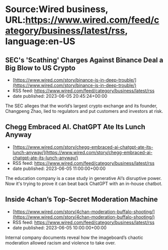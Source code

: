 # Source:Wired business, URL:https://www.wired.com/feed/category/business/latest/rss, language:en-US

## SEC's 'Scathing' Charges Against Binance Deal a Big Blow to US Crypto
 - [https://www.wired.com/story/binance-is-in-deep-trouble/](https://www.wired.com/story/binance-is-in-deep-trouble/)
 - RSS feed: https://www.wired.com/feed/category/business/latest/rss
 - date published: 2023-06-05 20:45:24+00:00

The SEC alleges that the world’s largest crypto exchange and its founder, Changpeng Zhao, lied to regulators and put customers and investors at risk.

## Chegg Embraced AI. ChatGPT Ate Its Lunch Anyway
 - [https://www.wired.com/story/chegg-embraced-ai-chatgpt-ate-its-lunch-anyway/](https://www.wired.com/story/chegg-embraced-ai-chatgpt-ate-its-lunch-anyway/)
 - RSS feed: https://www.wired.com/feed/category/business/latest/rss
 - date published: 2023-06-05 11:00:00+00:00

The education company is a case study in generative AI’s disruptive power. Now it's trying to prove it can beat back ChatGPT with an in-house chatbot.

## Inside 4chan’s Top-Secret Moderation Machine
 - [https://www.wired.com/story/4chan-moderation-buffalo-shooting/](https://www.wired.com/story/4chan-moderation-buffalo-shooting/)
 - RSS feed: https://www.wired.com/feed/category/business/latest/rss
 - date published: 2023-06-05 10:00:00+00:00

Internal company documents reveal how the imageboard’s chaotic moderation allowed racism and violence to take over.

